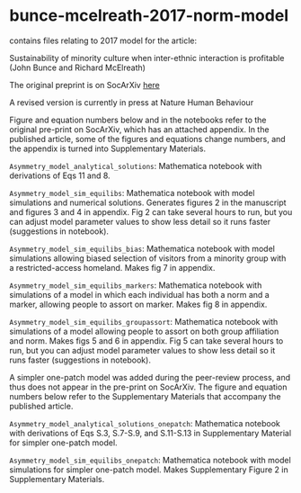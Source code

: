 # bunce-mcelreath-2017-norm-model
contains files relating to 2017 model for the article:

Sustainability of minority culture when inter-ethnic interaction is profitable
(John Bunce and Richard McElreath)

The original preprint is on SocArXiv [here](https://osf.io/preprints/socarxiv/bpgt3/)


A revised version is currently in press at Nature Human Behaviour


Figure and equation numbers below and in the notebooks refer to the original pre-print on SocArXiv, which has an attached appendix. In the published article, some of the figures and equations change numbers, and the appendix is turned into Supplementary Materials.   

``Asymmetry_model_analytical_solutions``: Mathematica notebook with derivations of Eqs 11 and 8.

``Asymmetry_model_sim_equilibs``: Mathematica notebook with model simulations and numerical solutions. Generates figures 2 in the manuscript and figures 3 and 4 in appendix. Fig 2 can take several hours to run, but you can adjust model parameter values to show less detail so it runs faster (suggestions in notebook).

``Asymmetry_model_sim_equilibs_bias``: Mathematica notebook with model simulations allowing biased selection of visitors from a minority group with a restricted-access homeland. Makes fig 7 in appendix.

``Asymmetry_model_sim_equilibs_markers``: Mathematica notebook with simulations of a model in which each individual has both a norm and a marker, allowing people to assort on marker. Makes fig 8 in appendix.

``Asymmetry_model_sim_equilibs_groupassort``: Mathematica notebook with simulations of a model allowing people to assort on both group affiliation and norm. Makes figs 5 and 6 in appendix. Fig 5 can take several hours to run, but you can adjust model parameter values to show less detail so it runs faster (suggestions in notebook).


A simpler one-patch model was added during the peer-review process, and thus does not appear in the pre-print on SocArXiv. The figure and equation numbers below refer to the Supplementary Materials that accompany the published article.

``Asymmetry_model_analytical_solutions_onepatch``: Mathematica notebook with derivations of Eqs S.3, S.7-S.9, and S.11-S.13 in Supplementary Material for simpler one-patch model.

``Asymmetry_model_sim_equilibs_onepatch``: Mathematica notebook with model simulations for simpler one-patch model. Makes Supplementary Figure 2 in Supplementary Materials.
